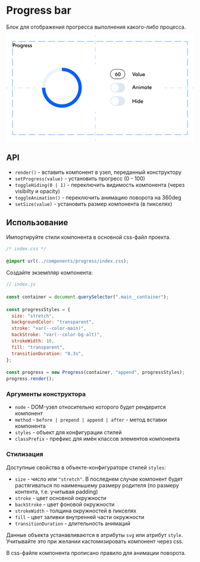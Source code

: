 # Progress bar

Блок для отображения прогресса выполнения какого-либо процесса.

![Изображение](./images/demo.png "Вид на компонент")

## API

- `render()` - вставить компонент в узел, переданный конструктору
- `setProgress(value)` - установить прогресс (0 - 100)
- `toggleHiding(0 | 1)` - переключить видимость компонента (через visibilty и opacity)
- `toggleAnimation()` - переключить анимацию поворота на 360deg
- `setSize(value)` - установить размер компонента (в пикселях)

## Использование

Импортируйте стили компонента в основной css-файл проекта.

```css
/* index.css */

@import url(../components/progress/index.css);
```

Создайте экземпляр компонента:

```js
// index.js

const container = document.querySelector(".main__container");

const progressStyles = {
  size: "stretch",
  backgroundColor: "transparent",
  stroke: "var(--color-main)",
  backStroke: "var(--color-bg-alt)",
  strokeWidth: 10,
  fill: "transparent",
  transitionDuration: "0.3s",
};

const progress = new Progress(container, "append", progressStyles);
progress.render();
```

### Аргументы конструктора

- `node` - DOM-узел относительно которого будет рендерится компонент
- `method` - `before | prepend | append | after` - метод вставки компонента
- `styles` - объект для конфигурации стилей
- `classPrefix` - префикс для имён классов элементов компонента

### Стилизация

Доступные свойства в объекте-конфигураторе стилей `styles`:

- `size` - число или `"stretch"`. В последнем случае компонент будет растягиваться по наименьшему размеру родителя (по размеру контента, т.е. учитывая padding)
- `stroke` - цвет основной окружности
- `backStroke` - цвет фоновой окружности
- `strokeWidth` - толщина окружностей в пикселях
- `fill` - цвет заливки внутренней части окружности
- `transitionDuration` - длительность анимаций

Данные объекта устанавливаются в атрибуты `svg` или атрибут `style`. Учитывайте это при желании кастомизировать компонент через css.

В css-файле компонента прописано правило для анимации поворота.
